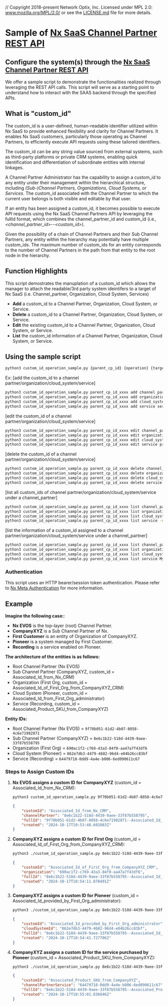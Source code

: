 // Copyright 2018-present Network Optix, Inc. Licensed under MPL 2.0: www.mozilla.org/MPL/2.0/ or see the [LICENSE.md](https://github.com/networkoptix/nx_open_integrations/blob/master/license_mpl2.md) file for more details.


# Sample of [Nx SaaS Channel Partner REST API](https://meta.nxvms.com/partners/#/)


## Configure the system(s) through the [Nx SaaS Channel Partner REST API](https://meta.nxvms.com/partners/#/)

We offer a sample script to demonstrate the functionalities realized through leveraging the REST API calls. 
This script will serve as a starting point to understand how to interact with the SAAS backend through the specified APIs.


## What is "custom_id"

The custom_id is a user-defined, human-readable identifier utilized within Nx SaaS to provide enhanced flexibility and clarity for Channel Partners. It enables Nx SaaS customers, particularly those operating as Channel Partners, to efficiently execute API requests using these tailored identifiers.

The custom_id can be any string value sourced from external systems, such as third-party platforms or private CRM systems, enabling quick identification and differentiation of subordinate entities with internal linkages.

A Channel Partner Administrator has the capability to assign a custom_id to any entity under their management within the hierarchical structure, including _(Sub-)Channel Partners, Organizations, Cloud Systems, or Services_. The custom_id associated with the Channel Partner to which the current user belongs is both visible and editable by that user.

If an entity has been assigned a custom_id, it becomes possible to execute API requests using the Nx SaaS Channel Partners API by leveraging the fullId format, which combines the channel_partner_id and custom_id (i.e., _<channel_partner_id>--<custom_id>_).

Given the possibility of a chain of Channel Partners and their Sub Channel Partners, any entity within the hierarchy may potentially have multiple custom_ids. The maximum number of custom_ids for an entity corresponds to the number of Channel Partners in the path from that entity to the root node in the hierarchy.


## Function Highlights

This script demostrates the manuplation of a custom_id which allows the manager to attach the readable/3rd party system ideintifers to a target of Nx SaaS (i.e. Channel_partner, Organization, Cloud System, Services)

- **Add** a custom_id to a Channel Partner, Organization, Cloud System, or Service.
- **Delete** a custom_id to a Channel Partner, Organization, Cloud System, or Service.
- **Edit** the existing custom_id to a Channel Partner, Organization, Cloud System, or Service.
- **List** the custom_id information of a Channel Partner, Organization, Cloud System, or Service.


## Using the sample script
```bash
python3 custom_id_operation_sample.py {parent_cp_id} {operation} {target} {op_target_id} {custom_id} {custom_id} -u {USERNMAE} -p {PASSWORD}
```

Ex: 
[add the custom_id to a channel partner/organization/cloud_system/service]
```bash
python3 custom_id_operation_sample.py parent_cp_id_xxxx add channel_partner sub_cp_id_xxxx My_custom_ID  -u {USERNMAE} -p {PASSWORD}
python3 custom_id_operation_sample.py parent_cp_id_xxxx add organization organization_id_xxx My_custom_ID -u {USERNMAE} -p {PASSWORD}
python3 custom_id_operation_sample.py parent_cp_id_xxxx add cloud_system cloud_system_id_xxx My_custom_ID -u {USERNMAE} -p {PASSWORD}
python3 custom_id_operation_sample.py parent_cp_id_xxxx add service service_id_xxx My_custom_ID -u {USERNMAE} -p {PASSWORD}
```

[edit the custom_id of a channel partner/organization/cloud_system/service]
```bash
python3 custom_id_operation_sample.py parent_cp_id_xxxx edit channel_partner prev_custom_id new_custom_id -u {USERNMAE} -p {PASSWORD}
python3 custom_id_operation_sample.py parent_cp_id_xxxx edit organization prev_custom_id new_custom_id -u {USERNMAE} -p {PASSWORD}
python3 custom_id_operation_sample.py parent_cp_id_xxxx edit cloud_system prev_custom_id new_custom_id -u {USERNMAE} -p {PASSWORD}
python3 custom_id_operation_sample.py parent_cp_id_xxxx edit service prev_custom_id new_custom_id -u {USERNMAE} -p {PASSWORD}
```

[delete the custom_id of a channel partner/organization/cloud_system/service]
```bash
python3 custom_id_operation_sample.py parent_cp_id_xxxx delete channel_partner sub_cp_id_xxxx My_custom_ID -u {USERNMAE} -p {PASSWORD}
python3 custom_id_operation_sample.py parent_cp_id_xxxx delete organization organization_id_xxx My_custom_ID -u {USERNMAE} -p {PASSWORD}
python3 custom_id_operation_sample.py parent_cp_id_xxxx delete cloud_system cloud_system_id_xxx My_custom_ID -u {USERNMAE} -p {PASSWORD}
python3 custom_id_operation_sample.py parent_cp_id_xxxx delete service service_id_xxx My_custom_ID -u {USERNMAE} -p {PASSWORD}
```

[list all custom_ids of channel partner/organization/cloud_system/service under a channel_partner]
```bash
python3 custom_id_operation_sample.py parent_cp_id_xxxx list channel_partner -u {USERNMAE} -p {PASSWORD}
python3 custom_id_operation_sample.py parent_cp_id_xxxx list organization -u {USERNMAE} -p {PASSWORD}
python3 custom_id_operation_sample.py parent_cp_id_xxxx list cloud_system -u {USERNMAE} -p {PASSWORD}
python3 custom_id_operation_sample.py parent_cp_id_xxxx list service -u {USERNMAE} -p {PASSWORD}
```

[list the information of a custom_id assigned to a channel partner/organization/cloud_system/service under a channel_partner]
```bash
python3 custom_id_operation_sample.py parent_cp_id_xxxx list channel_partner My_custom_ID -u {USERNMAE} -p {PASSWORD}
python3 custom_id_operation_sample.py parent_cp_id_xxxx list organization My_custom_ID -u {USERNMAE} -p {PASSWORD}
python3 custom_id_operation_sample.py parent_cp_id_xxxx list cloud_system My_custom_ID -u {USERNMAE} -p {PASSWORD}
python3 custom_id_operation_sample.py parent_cp_id_xxxx list service My_custom_ID -u {USERNMAE} -p {PASSWORD}
```


### Authentication

This script uses an HTTP bearer/session token authentication. 
Please refer to [Nx Meta Authentication](https://support.networkoptix.com/hc/en-us/articles/4410505014423-Nx-Meta-Authentication) for more information.


## Example

**Imagine the following case:**:

- **Nx EVOS** is the top-layer (root) Channel Partner.
- **CompanyXYZ** is a Sub Channel Partner of Nx.
- **First Customer** is an entity of Organization of CompanyXYZ.
- **Pioneer** is a system managed by First Customer.
- **Recording** is a service enabled on Pioneer.

**The architecture of the entities is as follows:**

- Root Channel Partner (Nx EVOS)
- Sub Channel Partner (CompanyXYZ, custom_id = Associated_Id_from_Nx_CRM)
- Organization (First Org, custom_id = Associated_Id_of_First_Org_from_CompanyXYZ_CRM)
- Cloud System (Pioneer, custom_id = Associated_Id_from_First_Org_administrator)
- Service (Recording, custom_id = Associated_Product_SKU_from_CompanyXYZ)

**Entity IDs:**

- Root Channel Partner (Nx EVOS) = `9f70b051-61d2-4b07-8058-4c6e71982871`
- Sub Channel Partner (CompanyXYZ) = `8e6c1b22-518d-4439-9aee-33f87b558795`
- Organization (First Org) = `690ac1f2-c769-43a3-84f0-aa47a7f43df6`
- Cloud System (Pioneer) = `862e7db3-4479-4682-96d4-e04b26cc83bf`
- Service (Recording) = `64479718-0dd9-4a4e-b006-6ed090611c67`


### Steps to Assign Custom IDs

1. **Nx EVOS assigns a custom ID for CompanyXYZ** (custom_id = Associated_Id_from_Nx_CRM):

    ```bash
    python3 custom_id_operation_sample.py 9f70b051-61d2-4b07-8058-4c6e71982871 add channel_partner 8e6c1b22-518d-4439-9aee-33f87b558795 'Associated_Id_from_Nx_CRM' -u cloud_account@networkoptix.com -p cloud_account_password
    ```

    ```json
    {
        "customId": "Associated_Id_from_Nx_CRM",
        "channelPartner": "8e6c1b22-518d-4439-9aee-33f87b558795",
        "fullId": "9f70b051-61d2-4b07-8058-4c6e71982871--Associated_Id_from_Nx_CRM",
        "created": "2024-10-17T10:53:48.602083Z"
    }
    ```

2. **CompanyXYZ assigns a custom ID for First Org** (custom_id = Associated_Id_of_First_Org_from_CompanyXYZ_CRM):

    ```bash
    python3 ./custom_id_operation_sample.py 8e6c1b22-518d-4439-9aee-33f87b558795 add organization 690ac1f2-c769-43a3-84f0-aa47a7f43df6 'Associated_Id_of_First_Org_from_CompanyXYZ_CRM' -u cloud_account@networkoptix.com -p cloud_account_password
    ```

    ```json
    {
        "customId": "Associated_Id_of_First_Org_from_CompanyXYZ_CRM",
        "organization": "690ac1f2-c769-43a3-84f0-aa47a7f43df6",
        "fullId": "8e6c1b22-518d-4439-9aee-33f87b558795--Associated_Id_of_First_Org_from_CompanyXYZ_CRM",
        "created": "2024-10-17T10:54:11.878491Z"
    }
    ```

3. **CompanyXYZ assigns a custom ID for Pioneer** (custom_id = Associated_Id_provided_by_First_Org_administrator):

    ```bash
    python3 ./custom_id_operation_sample.py 8e6c1b22-518d-4439-9aee-33f87b558795 add cloud_system 862e7db3-4479-4682-96d4-e04b26cc83bf 'Associated_Id_provided_by_First_Org_administrator' -u cloud_account@networkoptix.com -p cloud_account_password 
    ```

    ```json
    {
        "customId": "Associated_Id_provided_by_First_Org_administrator",
        "cloudSystemId": "862e7db3-4479-4682-96d4-e04b26cc83bf",
        "fullId": "8e6c1b22-518d-4439-9aee-33f87b558795--Associated_Id_provided_by_First_Org_administrator",
        "created": "2024-10-17T10:54:41.727706Z"
    }
    ```

4. **CompanyXYZ assigns a custom ID for the service purchased by Pioneer** (custom_id = Associated_Product_SKU_from_CompanyXYZ):

    ```bash
    python3 ./custom_id_operation_sample.py 8e6c1b22-518d-4439-9aee-33f87b558795 add service 64479718-0dd9-4a4e-b006-6ed090611c67 'Associated_Product_SKU_from_CompanyXYZ' -u cloud_account@networkoptix.com -p cloud_account_password
    ```

    ```json
    {
        "customId": "Associated_Product_SKU_from_CompanyXYZ",
        "channelPartnerService": "64479718-0dd9-4a4e-b006-6ed090611c67",
        "fullId": "8e6c1b22-518d-4439-9aee-33f87b558795--Associated_Product_SKU_from_CompanyXYZ",
        "created": "2024-10-17T10:55:01.836846Z"
    }
    ```